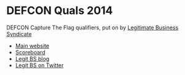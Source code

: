 # DEFCON Quals 2014
DEFCON Capture The Flag qualifiers, put on by [Legitimate Business Syndicate](http://legitbs.net)

* [Main website](http://2014.legitbs.net/)
* [Scoreboard](http://2014.legitbs.net/scoreboard/)
* [Legit BS blog](http://blog.legitbs.net)
* [Legit BS on Twitter](http://twitter.com/LegitBS_CTF)
